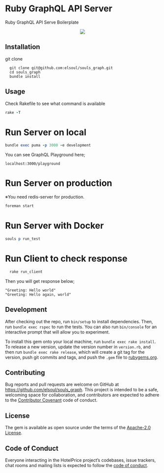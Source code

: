 # Ruby GraphQL API Server
Ruby GraphQL API Serve Boilerplate

<p align="center">

  <a aria-label="Ruby logo" href="https://el-soul.com">
    <img src="https://badgen.net/badge/icon/Made%20by%20ELSOUL?icon=ruby&label&color=black&labelColor=black">
  </a>
  <br/>
</p>

## Installation

git clone

```
  git clone git@github.com:elsoul/souls_graph.git
  cd souls_graph
  bundle install
```



## Usage

Check Rakefile to see what command is available

```ruby
rake -T
```


# Run Server on local

```ruby
bundle exec puma -p 3000 -e development
```

You can see GraphQL Playground here;

`localhost:3000/playground`

# Run Server on production
※You need redis-server for production.

```ruby
foreman start
```


# Run Server with Docker

```ruby
souls p run_test
```

# Run Client to check response

```ruby
  rake run_client
```

Then you will get response below;

```
"Greeting: Hello world"
"Greeting: Hello again, world"
```


## Development

After checking out the repo, run `bin/setup` to install dependencies. Then, run `bundle exec rspec` to run the tests. You can also run `bin/console` for an interactive prompt that will allow you to experiment.

To install this gem onto your local machine, run `bundle exec rake install`. To release a new version, update the version number in `version.rb`, and then run `bundle exec rake release`, which will create a git tag for the version, push git commits and tags, and push the `.gem` file to [rubygems.org](https://rubygems.org/gems/souls_graph).

## Contributing

Bug reports and pull requests are welcome on GitHub at https://github.com/elsoul/souls_graph. This project is intended to be a safe, welcoming space for collaboration, and contributors are expected to adhere to the [Contributor Covenant](http://contributor-covenant.org) code of conduct.

## License

The gem is available as open source under the terms of the [Apache-2.0 License](https://www.apache.org/licenses/LICENSE-2.0).

## Code of Conduct

Everyone interacting in the HotelPrice project’s codebases, issue trackers, chat rooms and mailing lists is expected to follow the [code of conduct](https://github.com/elsoul/souls_graph/blob/master/CODE_OF_CONDUCT.md).
